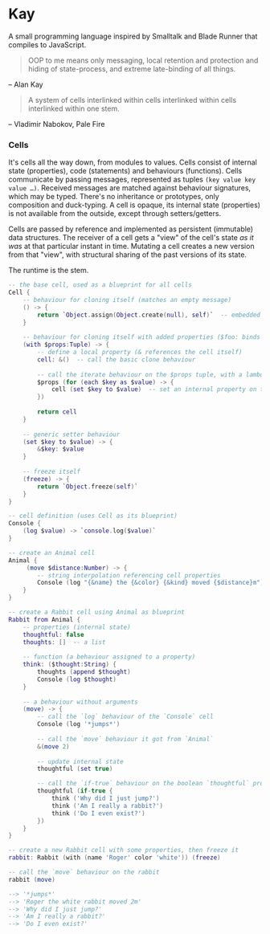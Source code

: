 # Kay

A small programming language inspired by Smalltalk and Blade Runner that compiles to JavaScript.

> OOP to me means only messaging, local retention and protection and hiding of state-process, and extreme late-binding of all things.

– Alan Kay

> A system of cells interlinked within cells interlinked within cells interlinked within one stem.

– Vladimir Nabokov, Pale Fire


### Cells

It's cells all the way down, from modules to values. Cells consist of internal state (properties), code (statements) and behaviours (functions). Cells communicate by passing messages, represented as tuples `(key value key value …)`. Received messages are matched against behaviour signatures, which may be typed. There's no inheritance or prototypes, only composition and duck-typing. A cell is opaque, its internal state (properties) is not available from the outside, except through setters/getters.

Cells are passed by reference and implemented as persistent (immutable) data structures. The receiver of a cell gets a "view" of the cell's state _as it was_ at that particular instant in time. Mutating a cell creates a new version from that "view", with structural sharing of the past versions of its state.

The runtime is the stem.

```lua
-- the base cell, used as a blueprint for all cells
Cell {
    -- behaviour for cloning itself (matches an empty message)
    () -> {
        return `Object.assign(Object.create(null), self)`  -- embedded ECMAScript
    }
    
    -- behaviour for cloning itself with added properties ($foo: binds a value as a local name)
    (with $props:Tuple) -> {
        -- define a local property (& references the cell itself)
        cell: &()  -- call the basic clone behaviour
        
        -- call the iterate behaviour on the $props tuple, with a lambda to iterate its elements
        $props (for (each $key as $value) -> {
            cell (set $key to $value)  -- set an internal property on the cell
        })
        
        return cell
    }
    
    -- generic setter behaviour
    (set $key to $value) -> {
        &$key: $value
    }
    
    -- freeze itself
    (freeze) -> {
        return `Object.freeze(self)`
    }
}

-- cell definition (uses Cell as its blueprint)
Console {
    (log $value) -> `console.log($value)`
}

-- create an Animal cell
Animal {
     (move $distance:Number) -> {
        -- string interpolation referencing cell properties
        Console (log "{&name} the {&color} {&kind} moved {$distance}m")
    }
}

-- create a Rabbit cell using Animal as blueprint
Rabbit from Animal {
    -- properties (internal state)
    thoughtful: false
    thoughts: []  -- a list
    
    -- function (a behaviour assigned to a property)
    think: ($thought:String) {
        thoughts (append $thought)
        Console (log $thought)
    }
    
    -- a behaviour without arguments
    (move) -> {
        -- call the `log` behaviour of the `Console` cell
        Console (log '*jumps*')
        
        -- call the `move` behaviour it got from `Animal`
        &(move 2)
        
        -- update internal state
        thoughtful (set true)

        -- call the `if-true` behaviour on the boolean `thoughtful` property
        thoughtful (if-true {
            think ('Why did I just jump?')
            think ('Am I really a rabbit?')
            think ('Do I even exist?')
        })
    }
}

-- create a new Rabbit cell with some properties, then freeze it
rabbit: Rabbit (with (name 'Roger' color 'white')) (freeze)

-- call the `move` behaviour on the rabbit
rabbit (move)

--> '*jumps*'
--> 'Roger the white rabbit moved 2m'
--> 'Why did I just jump?'
--> 'Am I really a rabbit?'
--> 'Do I even exist?'
```
